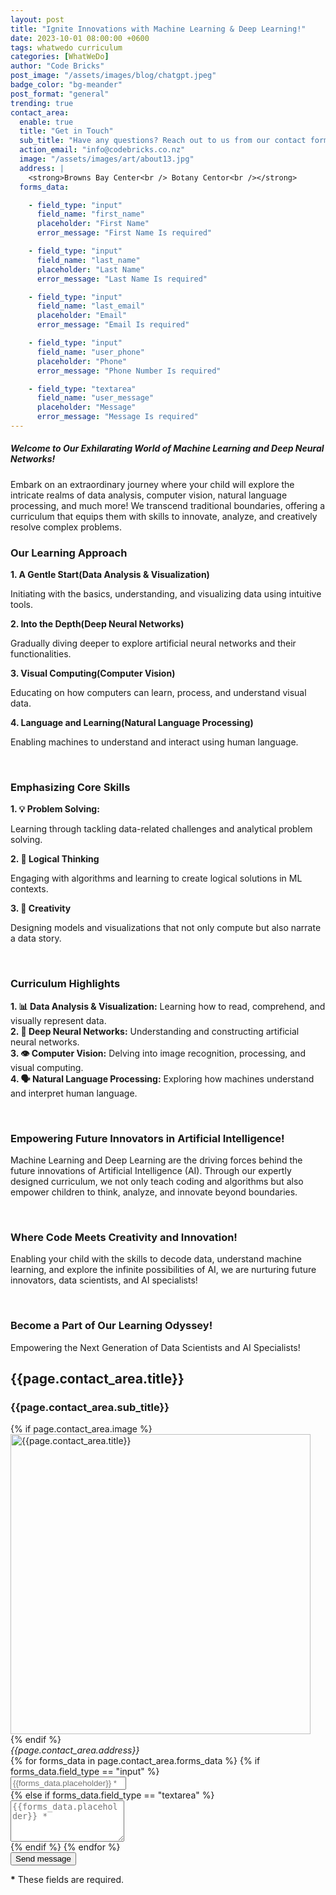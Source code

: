 ```yaml
---
layout: post
title: "Ignite Innovations with Machine Learning & Deep Learning!"
date: 2023-10-01 08:00:00 +0600
tags: whatwedo curriculum
categories: [WhatWeDo]
author: "Code Bricks"
post_image: "/assets/images/blog/chatgpt.jpeg"
badge_color: "bg-meander"
post_format: "general"
trending: true
contact_area:
  enable: true
  title: "Get in Touch"
  sub_title: "Have any questions? Reach out to us from our contact form and we will get back to you shortly."
  action_email: "info@codebricks.co.nz"
  image: "/assets/images/art/about13.jpg"
  address: |
    <strong>Browns Bay Center<br /> Botany Centor<br /></strong>
  forms_data: 

    - field_type: "input"
      field_name: "first_name"
      placeholder: "First Name" 
      error_message: "First Name Is required"

    - field_type: "input"
      field_name: "last_name"
      placeholder: "Last Name"
      error_message: "Last Name Is required"

    - field_type: "input"
      field_name: "last_email"
      placeholder: "Email"
      error_message: "Email Is required"

    - field_type: "input"
      field_name: "user_phone"
      placeholder: "Phone"
      error_message: "Phone Number Is required"

    - field_type: "textarea"
      field_name: "user_message"
      placeholder: "Message"
      error_message: "Message Is required"
---
```


<h5>Welcome to Our Exhilarating World of Machine Learning and Deep Neural Networks!</h5>
<p>Embark on an extraordinary journey where your child will explore the intricate realms of data analysis, computer vision, natural language processing, and much more! We transcend traditional boundaries, offering a curriculum that equips them with skills to innovate, analyze, and creatively resolve complex problems.</p>

<h3>Our Learning Approach</h3> 
<b>1. A Gentle Start(Data Analysis & Visualization)</b> 
<p>Initiating with the basics, understanding, and visualizing data using intuitive tools.</p>
<b>2. Into the Depth(Deep Neural Networks)</b> 
<p>Gradually diving deeper to explore artificial neural networks and their functionalities.</p>
<b>3. Visual Computing(Computer Vision)</b> 
<p>Educating on how computers can learn, process, and understand visual data.</p>
<b>4. Language and Learning(Natural Language Processing)</b> 
<p>Enabling machines to understand and interact using human language.</p>

<br>

<h3>Emphasizing Core Skills</h3>
<b>1. 💡 Problem Solving:</b>
<p>Learning through tackling data-related challenges and analytical problem solving.</p>
<b>2. 🧠 Logical Thinking</b>
<p>Engaging with algorithms and learning to create logical solutions in ML contexts.</p>
<b>3. 🎨 Creativity</b>
<p>Designing models and visualizations that not only compute but also narrate a data story.</p>

<br>

<h3>Curriculum Highlights</h3>
<p><b>1. 📊 Data Analysis & Visualization:</b> Learning how to read, comprehend, and visually represent data.<br>
<b>2. 🤖 Deep Neural Networks:</b> Understanding and constructing artificial neural networks.<br>
<b>3. 👁 Computer Vision:</b> Delving into image recognition, processing, and visual computing.<br>
<b>4. 🗣 Natural Language Processing:</b> Exploring how machines understand and interpret human language.</p>

<br>

<h3>Empowering Future Innovators in Artificial Intelligence!</h3>
<p>
Machine Learning and Deep Learning are the driving forces behind the future innovations of Artificial Intelligence (AI). Through our expertly designed curriculum, we not only teach coding and algorithms but also empower children to think, analyze, and innovate beyond boundaries.
</p>

<br>

<h3>Where Code Meets Creativity and Innovation!</h3>
<p>
Enabling your child with the skills to decode data, understand machine learning, and explore the infinite possibilities of AI, we are nurturing future innovators, data scientists, and AI specialists!
</p>

<br>

<h3>Become a Part of Our Learning Odyssey!</h3>
Empowering the Next Generation of Data Scientists and AI Specialists!


<div class="contact-area"> 
<div class="wrapper gray-wrapper">
    <div class="container inner">
    <div class="row">
        <div class="col-md-7 mx-auto">
        <h2 class="title-color color-gray text-center">{{page.contact_area.title}}</h2>
        <h3 class="display-3 text-center">{{page.contact_area.sub_title}}</h3>
        <div class="space40"></div>
        </div>
    </div>
    <div class="row align-items-center">
        <div class="col-lg-6">
        <div>
            {% if page.contact_area.image %}
            <div class="img-blob blob3">
            <img src="{{page.contact_area.image}}" style="width: 30rem" alt="{{page.contact_area.title}}"/>
            </div>
            {% endif %}
            <div class="row counter counter-s position-absolute" style="top: 60%; left: 15%;">
            <div class="col-md-10 text-center">
                <div class="full-circle bg-default color-white">
                <div class="full-circle-inner">
                <address class="mb-0">
                    {{page.contact_area.address}}
                </address>
                </div>
                <!--/.full-circle-inner -->
                </div>
                <!--/.full-circle -->
            </div>
            <!--/column -->
            </div>
            <!--/.row -->
        </div>
        </div>
        <!--/column -->
        <div class="space50 d-lg-none"></div>
        <div class="col-lg-6 pl-40 pl-md-15">
        <form id="contact-form" action="https://formsubmit.io/send/{{page.contact_area.action_email}}">
            <div class="messages"></div>
            <div class="controls">
            <div class="form-row">
                {% for forms_data in page.contact_area.forms_data %}
                {% if forms_data.field_type == "input" %}
                <div class="col-md-5">
                    <div class="form-group">
                    <input id="{{forms_data.field_name}}" type="text" name="{{forms_data.field_name}}" class="form-control" placeholder="{{forms_data.placeholder}} *" required="required" data-error="{{forms_data.error_message}}">
                    <div class="help-block with-errors"></div>
                    </div>
                </div>
                {% else if forms_data.field_type == "textarea" %}
                <div class="col-md-10">
                    <div class="form-group">
                    <textarea id="{{forms_data.field_name}}" name="{{forms_data.field_name}}" class="form-control" placeholder="{{forms_data.placeholder}} *" rows="4" required="required" data-error="{{forms_data.error_message}}"></textarea>
                    <div class="help-block with-errors"></div>
                    </div>
                </div>
                    {% endif %}
                {% endfor %}
            </div>
            <div class="form-row">
                <div class="col-md-12">
                <input type="submit" class="btn btn-send" value="Send message">
                </div>
            </div>
            <div class="form-row">
                <div class="col-md-12">
                <p class="text-muted mb-0"><strong>*</strong> These fields are required.</p>
                </div>
            </div>
            </div>
        </form>
        <!-- /form -->
        </div>
        <!--/column -->
    </div>
    </div>
</div>
</div>
